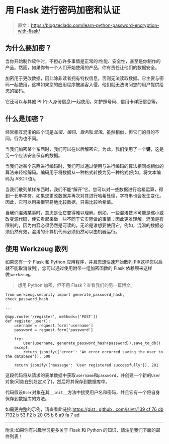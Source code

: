 # 用 Flask 进行密码加密和认证

> 原文：<https://blog.teclado.com/learn-python-password-encryption-with-flask/>

## 为什么要加密？

当你开始制作软件时，不担心许多事情是正常的:性能、安全性，甚至是你制作的产品。然而，如果你有一个人们开始使用的产品，你有责任让他们的数据安全。

加密用于更改数据，因此除非读者拥有特权信息，否则无法读取数据。它主要与密码一起使用，这样如果您的应用程序被黑客入侵，他们就无法访问您的用户提供给您的密码。

它还可以与其他 PII(个人身份信息)一起使用，如护照号码、信用卡详细信息等。

## 什么是加密？

经常相互混淆的四个词是*加密*、*编码*、*散列*和*混淆*。虽然相似，但它们的目的不同，行为也不同。

当我们加密某个东西时，我们可以在以后解密它。为此，我们使用了一个**键**，这是另一个应该安全保存的数据。

当我们对某个东西进行编码时，我们可以通过使用与进行编码的算法相同或相似的算法来轻松解码。编码用于将数据从一种格式转换为另一种格式(例如，将文本编码为 ASCII 值)。

当我们散列某样东西时，我们不能“解开”它。您可以对一些数据进行哈希运算，得到一长串字符。如果您更改数据并再次对其进行哈希处理，字符串也会发生变化。因此，它可以用来很容易地比较数据，只需比较哈希值。

当我们混淆某事时，意思是让它变得难以理解。例如，一些混淆技术可能是缩小或改变源代码，使它看起来做一些不同于它实际做的事情；因此更难理解。混淆是有限制的，因为内容必须仍然是可读的，无论是谁想要使用它，例如，混淆的数据必须仍然有效，混淆的计算机代码必须仍然可以由机器运行。

## 使用 Werkzeug 散列

如果您有一个 Flask 和 Python 应用程序，并且您想快速开始散列 PII(这样您以后就不能取消散列)，您可以通过使用附带一组加密函数的 Flask 依赖项来这样做:`werkzeug`。

> 想用 Python 加密，但不用 Flask？查看我们的另一篇博文。

```
from werkzeug.security import generate_password_hash, check_password_hash

...

@app.route('/register', methods=['POST'])
def register_user():
    username = request.form['username']
    password = request.form['password']

    try:
        User(username, generate_password_hash(password)).save_to_db()
    except:
        return jsonify({'error': 'An error occurred saving the user to the database'}), 500

    return jsonify({'message': 'User registered successfully'}), 201 
```

这段代码将从请求的表单数据中获取`username`和`password`，并创建一个新的`User`对象(可能在别处定义了)，然后将其保存到数据库中。

代码假设`User`对象在其`__init__`方法中接受用户名和密码，并且它有一个将自身保存到数据库的方法。

如需更完整的示例，请查看此链接:[https://gist . github . com/jslvtr/139 cf 76 db 7132 b 53 F2 b 20 C5 b 6 a9 fa 7 ad](https://gist.github.com/jslvtr/139cf76db7132b53f2b20c5b6a9fa7ad)

* * *

附言:如果你有兴趣学习更多关于 Flask 和 Python 的知识，请注册我们下面的邮件列表！